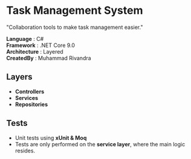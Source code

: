 # Task Management System

"Collaboration tools to make task management easier."

**Language**     : C#  
**Framework**    : .NET Core 9.0  
**Architecture** : Layered  
**CreatedBy**    : Muhammad Rivandra  

## Layers
- **Controllers**
- **Services**
- **Repositories**

## Tests
- Unit tests using **xUnit & Moq**
- Tests are only performed on the **service layer**, where the main logic resides.

